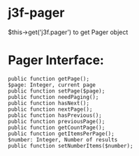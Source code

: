 j3f-pager
=========

$this->get('j3f.pager') to get Pager object

Pager Interface:
=========
    public function getPage();
    $page: Integer, current page
    public function setPage($page);
    public function needPaging();
    public function hasNext();
    public function nextPage();
    public function hasPrevious();
    public function previousPage();
    public function getCountPage();
    public function getItemsPerPage();
    $number: Integer, Number of results 
    public function setNumberItems($number);
